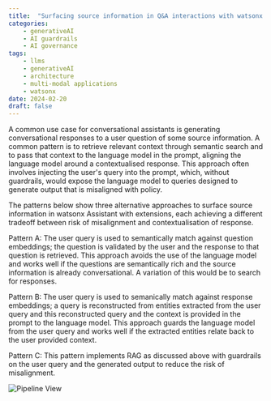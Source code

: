 ```yaml
---
title:  "Surfacing source information in Q&A interactions with watsonx Assistant and the model misalignment, contextualisation tradeoff."
categories: 
    - generativeAI
    - AI guardrails
    - AI governance
tags: 
    - llms
    - generativeAI
    - architecture
    - multi-modal applications
    - watsonx
date: 2024-02-20
draft: false
---
```


A common use case for conversational assistants is generating conversational responses to a user question of some source information. A common pattern is to retrieve relevant context through semantic search and to pass that context to the language model in the prompt, aligning the language model around a contextualised response. This approach often involves injecting the user's query into the prompt, which, without guardrails, would expose the language model to queries designed to generate output that is misaligned with policy. 

The patterns below show three alternative approaches to surface source information in watsonx Assistant with extensions, each achieving a different tradeoff between risk of misalignment and contextualisation of response.

Pattern A: The user query is used to semantically match against question embeddings; the question is validated by the user and the response to that question is retrieved. This approach avoids the use of the language model and works well if the questions are semantically rich and the source information is already conversational. A variation of this would be to search for responses.

Pattern B: The user query is used to semanically match against response embeddings; a query is reconstructed from entities extracted from the user query and this reconstructed query and the context is provided in the prompt to the language model. This approach guards the language model from the user query and works well if the extracted entities relate back to the user provided context.

Pattern C: This pattern implements RAG as discussed above with guardrails on the user query and the generated output to reduce the risk of misalignment.

![Pipeline View](faq_llm.jpg)
